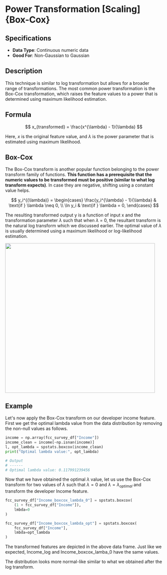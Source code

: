 # Power Transformation [Scaling] {Box-Cox}

## Specifications

- **Data Type**: Continuous numeric data
- **Good For**: Non-Gaussian to Gaussian

## Description

This technique is similar to log transformation but allows for a broader range of transformations.
The most common power transformation is the Box-Cox transformation, which raises the feature values to a power that is determined using maximum likelihood estimation.

## Formula

$$
x_{transformed} = \frac{x^{\lambda} - 1}{\lambda}
$$

Here, $x$ is the original feature value, and $\lambda$ is the power parameter that is estimated using maximum likelihood.

## Box-Cox

The Box-Cox transform is another popular function belonging to the power transform family of functions. **This function has a prerequisite that the numeric values to be transformed must be positive (similar to what log transform expects)**.
In case they are negative, shifting using a constant value helps.

$$
y_i^{(\lambda)} =
\begin{cases}
\frac{y_i^{\lambda} - 1}{\lambda} & \text{if } \lambda \neq 0, \\
\ln y_i & \text{if } \lambda = 0,
\end{cases}
$$

The resulting transformed output y is a function of input x and the transformation parameter $\lambda$ such that when $\lambda$ = 0, the resultant transform is the natural log transform which we discussed earlier.
The optimal value of $\lambda$ is usually determined using a maximum likelihood or log-likelihood estimation.

<img src="image2.png" style="width:5in" />

## Example

Let's now apply the Box-Cox transform on our developer income feature. First we get the optimal lambda value from the data distribution by removing the non-null values as follows.

```python
income = np.array(fcc_survey_df["Income"])
income_clean = income[~np.isnan(income)]
l, opt_lambda = spstats.boxcox(income_clean)
print("Optimal lambda value:", opt_lambda)

# Output
# ------
# Optimal lambda value: 0.117991239456
```

Now that we have obtained the optimal $\lambda$ value, let us use the Box-Cox transform for two values of $\lambda$ such that $\lambda = 0$ and $\lambda = \lambda_{optimal}$ and transform the developer Income feature.

```python
fcc_survey_df["Income_boxcox_lambda_0"] = spstats.boxcox(
    (1 + fcc_survey_df["Income"]),
    lmbda=0
)

fcc_survey_df["Income_boxcox_lambda_opt"] = spstats.boxcox(
    fcc_survey_df["Income"],
    lmbda=opt_lambda
)
```

The transformed features are depicted in the above data frame.
Just like we expected, Income_log and Income_boxcox_lamba_0 have the same values.

The distribution looks more normal-like similar to what we obtained after the log transform.
